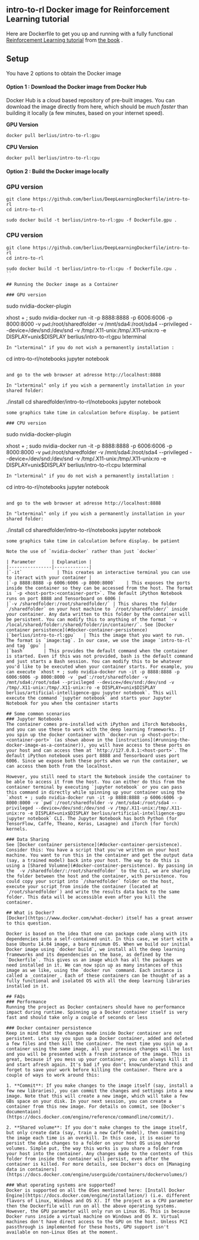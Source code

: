## intro-to-rl Docker image for Reinforcement Learning tutorial

Here are Dockerfile to get you up and running with a fully functional [Reinforcement Learning tutorial](https://github.com/btaba/intro-to-rl) from [the book](https://webdocs.cs.ualberta.ca/~sutton/book/ebook/the-book.html) . 

## Setup

You have 2 options to obtain the Docker image

#### Option 1 : Download the Docker image from Docker Hub
Docker Hub is a cloud based repository of pre-built images. You can download the image directly from here, which should be _much faster_ than building it locally (a few minutes, based on your internet speed).

**GPU Version**
```bash
docker pull berlius/intro-to-rl:gpu
```

**CPU Version**
```bash
docker pull berlius/intro-to-rl:cpu
```

#### Option 2 : Build the Docker image locally 

### GPU version

```
git clone https://github.com/berlius/DeepLearningDockerfile/intro-to-rl
cd intro-to-rl

sudo docker build -t berlius/intro-to-rl:gpu -f Dockerfile.gpu .
```
### CPU version

```
git clone https://github.com/berlius/DeepLearningDockerfile/intro-to-rl
cd intro-to-rl

sudo docker build -t berlius/intro-to-rl:cpu -f Dockerfile.cpu .
``

## Running the Docker image as a Container

### GPU version
```
sudo nvidia-docker-plugin

xhost + ; sudo nvidia-docker run -it -p 8888:8888 -p 6006:6006 -p 8000:8000 -v `pwd`:/root/sharedfolder -v /mnt/sda4:/root/sda4 --privileged --device=/dev/snd:/dev/snd -v /tmp/.X11-unix:/tmp/.X11-unix:ro -e DISPLAY=unix$DISPLAY berlius/intro-to-rl:gpu lxterminal
```
In "lxterminal" if you do not wish a permanently installation :

```
cd intro-to-rl/notebooks
jupyter notebook

```

and go to the web browser at adresse http://localhost:8888

In "lxterminal" only if you wish a permanently installation in your shared folder:

```
./install
cd sharedfolder/intro-to-rl/notebooks
jupyter notebook

```
some graphics take time in calculation before display. be patient

### CPU version
```
sudo nvidia-docker-plugin

xhost + ; sudo nvidia-docker run -it -p 8888:8888 -p 6006:6006 -p 8000:8000 -v `pwd`:/root/sharedfolder -v /mnt/sda4:/root/sda4 --privileged --device=/dev/snd:/dev/snd -v /tmp/.X11-unix:/tmp/.X11-unix:ro -e DISPLAY=unix$DISPLAY berlius/intro-to-rl:cpu lxterminal
```
In "lxterminal" if you do not wish a permanently installation :

```
cd intro-to-rl/notebooks
jupyter notebook

```

and go to the web browser at adresse http://localhost:8888

In "lxterminal" only if you wish a permanently installation in your shared folder:

```
./install
cd sharedfolder/intro-to-rl/notebooks
jupyter notebook

```
some graphics take time in calculation before display. be patient

Note the use of `nvidia-docker` rather than just `docker`

| Parameter      | Explanation |
|----------------|-------------|
|`-it`             | This creates an interactive terminal you can use to iteract with your container |
|`-p 8888:8888 -p 6006:6006 -p 8000:8000`    | This exposes the ports inside the container so they can be accessed from the host. The format is `-p <host-port>:<container-port>`. The default iPython Notebook runs on port 8888 and Tensorboard on 6006 |
|`-v /sharedfolder:/root/sharedfolder/` | This shares the folder `/sharedfolder` on your host machine to `/root/sharedfolder/` inside your container. Any data written to this folder by the container will be persistent. You can modify this to anything of the format `-v /local/shared/folder:/shared/folder/in/container/`. See [Docker container persistence](#docker-container-persistence)
|`berlius/intro-to-rl:gpu`   | This the image that you want to run. The format is `image:tag`. In our case, we use the image `intro-to-rl` and tag `gpu` |
|`bash`       | This provides the default command when the container is started. Even if this was not provided, bash is the default command and just starts a Bash session. You can modify this to be whatever you'd like to be executed when your container starts. For example, you can execute `xhost + ; sudo nvidia-docker run -it -p 8888:8888 -p 6006:6006 -p 8000:8000 -v `pwd`:/root/sharedfolder -v /mnt/sda4:/root/sda4 --privileged --device=/dev/snd:/dev/snd -v /tmp/.X11-unix:/tmp/.X11-unix:ro -e DISPLAY=unix$DISPLAY berlius/artificial-intelligence-gpu jupyter notebook`. This will execute the command `jupyter notebook` and starts your Jupyter Notebook for you when the container starts

## Some common scenarios
### Jupyter Notebooks
The container comes pre-installed with iPython and iTorch Notebooks, and you can use these to work with the deep learning frameworks. If you spin up the docker container with `docker-run -p <host-port>:<container-port>` (as shown above in the [instructions](#running-the-docker-image-as-a-container)), you will have access to these ports on your host and can access them at `http://127.0.0.1:<host-port>`. The default iPython notebook uses port 8888 and Tensorboard uses port 6006. Since we expose both these ports when we run the container, we can access them both from the localhost.

However, you still need to start the Notebook inside the container to be able to access it from the host. You can either do this from the container terminal by executing `jupyter notebook` or you can pass this command in directly while spinning up your container using the `xhost + ; sudo nvidia-docker run -it -p 8888:8888 -p 6006:6006 -p 8000:8000 -v `pwd`:/root/sharedfolder -v /mnt/sda4:/root/sda4 --privileged --device=/dev/snd:/dev/snd -v /tmp/.X11-unix:/tmp/.X11-unix:ro -e DISPLAY=unix$DISPLAY berlius/artificial-intelligence-gpu jupyter notebook` CLI. The Jupyter Notebook has both Python (for TensorFlow, Caffe, Theano, Keras, Lasagne) and iTorch (for Torch) kernels.

### Data Sharing
See [Docker container persistence](#docker-container-persistence). 
Consider this: You have a script that you've written on your host machine. You want to run this in the container and get the output data (say, a trained model) back into your host. The way to do this is using a [Shared Volumne](#docker-container-persistence). By passing in the `-v /sharedfolder/:/root/sharedfolder` to the CLI, we are sharing the folder between the host and the container, with persistence. You could copy your script into `/sharedfolder` folder on the host, execute your script from inside the container (located at `/root/sharedfolder`) and write the results data back to the same folder. This data will be accessible even after you kill the container.

## What is Docker?
[Docker](https://www.docker.com/what-docker) itself has a great answer to this question.

Docker is based on the idea that one can package code along with its dependencies into a self-contained unit. In this case, we start with a base Ubuntu 14.04 image, a bare minimum OS. When we build our initial Docker image using `docker build`, we install all the deep learning frameworks and its dependencies on the base, as defined by the `Dockerfile`. This gives us an image which has all the packages we need installed in it. We can now spin up as many instances of this image as we like, using the `docker run` command. Each instance is called a _container_. Each of these containers can be thought of as a fully functional and isolated OS with all the deep learning libraries installed in it. 

## FAQs
### Performance
Running the project as Docker containers should have no performance impact during runtime. Spinning up a Docker container itself is very fast and should take only a couple of seconds or less

### Docker container persistence
Keep in mind that the changes made inside Docker container are not persistent. Lets say you spun up a Docker container, added and deleted a few files and then kill the container. The next time you spin up a container using the same image, all your previous changes will be lost and you will be presented with a fresh instance of the image. This is great, because if you mess up your container, you can always kill it and start afresh again. It's bad if you don't know/understand this and forget to save your work before killing the container. There are a couple of ways to work around this:

1. **Commit**: If you make changes to the image itself (say, install a few new libraries), you can commit the changes and settings into a new image. Note that this will create a new image, which will take a few GBs space on your disk. In your next session, you can create a container from this new image. For details on commit, see [Docker's documentaion](https://docs.docker.com/engine/reference/commandline/commit/).

2. **Shared volume**: If you don't make changes to the image itself, but only create data (say, train a new Caffe model), then commiting the image each time is an overkill. In this case, it is easier to persist the data changes to a folder on your host OS using shared volumes. Simple put, the way this works is you share a folder from your host into the container. Any changes made to the contents of this folder from inside the container will persist, even after the container is killed. For more details, see Docker's docs on [Managing data in containers](https://docs.docker.com/engine/userguide/containers/dockervolumes/)
 
### What operating systems are supported?
Docker is supported on all the OSes mentioned here: [Install Docker Engine](https://docs.docker.com/engine/installation/) (i.e. different flavors of Linux, Windows and OS X). If the project as a CPU parameter then the Dockerfile will run on all the above operating systems. However, the GPU parameter will only run on Linux OS. This is because Docker runs inside a virtual machine on Windows and OS X. Virtual machines don't have direct access to the GPU on the host. Unless PCI passthrough is implemented for these hosts, GPU support isn't available on non-Linux OSes at the moment.
